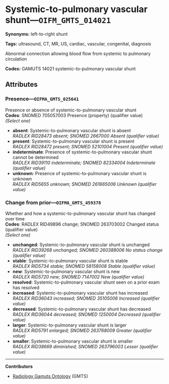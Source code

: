 # Systemic-to-pulmonary vascular shunt—`OIFM_GMTS_014021`

**Synonyms:** left-to-right shunt

**Tags:** ultrasound, CT, MR, US, cardiac, vascular, congenital, diagnosis

Abnormal connection allowing blood flow from systemic to pulmonary circulation

**Codes:** GAMUTS 14021 systemic-to-pulmonary vascular shunt

## Attributes

### Presence—`OIFMA_GMTS_025641`

Presence or absence of systemic-to-pulmonary vascular shunt  
**Codes**: SNOMED 705057003 Presence (property) (qualifier value)  
*(Select one)*

- **absent**: Systemic-to-pulmonary vascular shunt is absent  
_RADLEX RID28473 absent; SNOMED 2667000 Absent (qualifier value)_
- **present**: Systemic-to-pulmonary vascular shunt is present  
_RADLEX RID28472 present; SNOMED 52101004 Present (qualifier value)_
- **indeterminate**: Presence of systemic-to-pulmonary vascular shunt cannot be determined  
_RADLEX RID39110 indeterminate; SNOMED 82334004 Indeterminate (qualifier value)_
- **unknown**: Presence of systemic-to-pulmonary vascular shunt is unknown  
_RADLEX RID5655 unknown; SNOMED 261665006 Unknown (qualifier value)_

### Change from prior—`OIFMA_GMTS_459378`

Whether and how a systemic-to-pulmonary vascular shunt has changed over time  
**Codes**: RADLEX RID49896 change; SNOMED 263703002 Changed status (qualifier value)  
*(Select one)*

- **unchanged**: Systemic-to-pulmonary vascular shunt is unchanged  
_RADLEX RID39268 unchanged; SNOMED 260388006 No status change (qualifier value)_
- **stable**: Systemic-to-pulmonary vascular shunt is stable  
_RADLEX RID5734 stable; SNOMED 58158008 Stable (qualifier value)_
- **new**: Systemic-to-pulmonary vascular shunt is new  
_RADLEX RID5720 new; SNOMED 7147002 New (qualifier value)_
- **resolved**: Systemic-to-pulmonary vascular shunt seen on a prior exam has resolved  
- **increased**: Systemic-to-pulmonary vascular shunt has increased  
_RADLEX RID36043 increased; SNOMED 35105006 Increased (qualifier value)_
- **decreased**: Systemic-to-pulmonary vascular shunt has decreased  
_RADLEX RID36044 decreased; SNOMED 1250004 Decreased (qualifier value)_
- **larger**: Systemic-to-pulmonary vascular shunt is larger  
_RADLEX RID5791 enlarged; SNOMED 263768009 Greater (qualifier value)_
- **smaller**: Systemic-to-pulmonary vascular shunt is smaller  
_RADLEX RID38669 diminished; SNOMED 263796003 Lesser (qualifier value)_

---

**Contributors**

- [Radiology Gamuts Ontology](https://gamuts.net/) (GMTS)